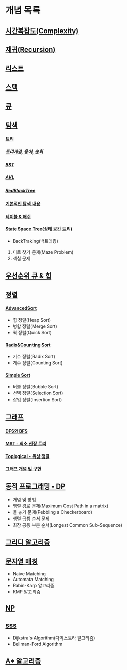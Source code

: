 # 개념 목록

## [시간복잡도(Complexity)](./Complexity.md)

## [재귀(Recursion)](./Recursion.md)

## [리스트](./List.md)

## [스택](./Stack.md) 

## [큐](./Queue.md)

## [탐색](./Search)
#### [트리](./Search/Tree)
##### [트리개념, 용어, 순회](./Search/Tree/Tree.md)
##### [BST](./Search/Tree/BST.md)
##### [AVL](./Search/Tree/AVL.md)
##### [RedBlackTree](./Search/Tree/RedBlackTree.md)

#### [기본적인 탐색 내용](./Search/기본적인탐색내용.md)
#### [테이블 & 해쉬](./Search/Hash.md)
#### [State Space Tree(상태 공간 트리)](./Search/StateSpaceTree.md)
- BackTraking(백트래킹)
1. 미로 찾기 문제(Maze Problem)
2. 색칠 문제

## [우선순위 큐 & 힙](./Heap.md)

## [정렬](./Sorting) 
#### [AdvancedSort](./Sorting/AdvancedSort.md) 
- 힙 정렬(Heap Sort)
- 병합 정렬(Merge Sort)
- 퀵 정렬(Quick Sort)
#### [Radix&Counting Sort](./Sorting/Radix&CountingSort.md)
- 기수 정렬(Radix Sort)
- 계수 정렬(Counting Sort)
#### [Simple Sort](./Sorting/SimpleSort.md)
- 버블 정렬(Bubble Sort)
- 선택 정렬(Selection Sort)
- 삽입 정렬(Insertion Sort) 

## [그래프](./Graph) 
#### [DFS와 BFS](./Graph/DFS&BFS.md)
#### [MST - 최소 신장 트리](./Graph/MST.md)
#### [Toplogical - 위상 정렬](./Graph/Topological.md)
#### [그래프 개념 및 구현](./Graph/그래프개념&구현.md)

## [동적 프로그래밍 - DP](./DynamicProgramming.md)
- 개념 및 방법
- 행렬 경로 문제(Maximum Cost Path in a matrix)
- 돌 놓기 문제(Pebbling a Checkerboard)
- 행렬 곱셈 순서 문제
- 최장 공통 부분 순서(Longest Common Sub-Sequence)

## [그리디 알고리즘](./Greedy.md)

## [문자열 매칭](./StringMatching.md)
- Naive Matching
- Automata Matching
- Rabin-Karp 알고리즘
- KMP 알고리즘

## [NP](./NP.md)

## [sss](./SingleSourceShortestPath.md)
- Dijkstra's Algorithm(다익스트라 알고리즘)
- Bellman-Ford Algorithm

## [A* 알고리즘](./A*.md)

